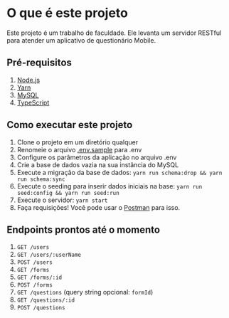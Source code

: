 # O que é este projeto

Este projeto é um trabalho de faculdade.
Ele levanta um servidor RESTful para atender um aplicativo de questionário Mobile.

## Pré-requisitos

1. [Node.js](https://nodejs.org/en/)
2. [Yarn](https://yarnpkg.com/)
3. [MySQL](https://www.mysql.com/)
4. [TypeScript](https://www.typescriptlang.org/)

## Como executar este projeto

1. Clone o projeto em um diretório qualquer
2. Renomeie o arquivo [.env.sample](.env.sample) para .env
3. Configure os parâmetros da aplicação no arquivo .env
4. Crie a base de dados vazia na sua instância do MySQL
5. Execute a migração da base de dados: `yarn run schema:drop && yarn run schema:sync`
6. Execute o seeding para inserir dados iniciais na base: `yarn run seed:config && yarn run seed:run`
7. Execute o servidor: `yarn start`
8. Faça requisições! Você pode usar o [Postman](tests/postman_collection.json) para isso.

## Endpoints prontos até o momento

1. `GET /users`
2. `GET /users/:userName`
3. `POST /users`
4. `GET /forms`
5. `GET /forms/:id`
6. `POST /forms`
7. `GET /questions` (query string opcional: `formId`)
8. `GET /questions/:id`
9. `POST /questions`

